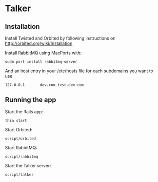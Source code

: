 # Talker

## Installation

Install Twisted and Orbited by following instructions on http://orbited.org/wiki/Installation

Install RabbitMQ using MacPorts with:

    sudo port install rabbitmq-server

And an host entry in your /etc/hosts file for each subdomains you want to use:

    127.0.0.1       dev.com test.dev.com


## Running the app

Start the Rails app:

    thin start

Start Orbited:

    script/orbited

Start RabbitMQ:

    script/rabbitmq

Start the Talker server:

    script/talker

